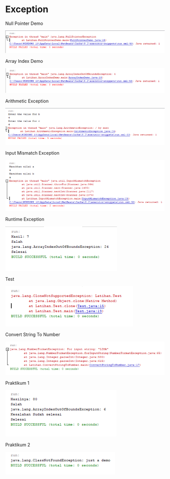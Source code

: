 # Exception

Null Pointer Demo

![alt text](https://github.com/RickyRahmadani10/Exception/blob/master/NullPointerDemo.PNG)

Array Index Demo

![alt text](https://github.com/RickyRahmadani10/Exception/blob/master/ArrayIndexDemo.PNG)

Arithmetic Exception

![alt text](https://github.com/RickyRahmadani10/Exception/blob/master/ArithmeticException.PNG)

Input Mismatch Exception

![alt text](https://github.com/RickyRahmadani10/Exception/blob/master/InputMismatchException.PNG)

Runtime Exception 

![alt text](https://github.com/RickyRahmadani10/Exception/blob/master/RuntimeException.PNG)

Test  

![alt text](https://github.com/RickyRahmadani10/Exception/blob/master/Test.PNG)

Convert String To Number   

![alt text](https://github.com/RickyRahmadani10/Exception/blob/master/ConvertStringToNumber.PNG)

Praktikum 1  

![alt text](https://github.com/RickyRahmadani10/Exception/blob/master/praktikum1.PNG)

Praktikum 2  

![alt text](https://github.com/RickyRahmadani10/Exception/blob/master/praktikum2.PNG)
